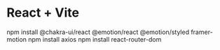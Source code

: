 # React + Vite
npm install @chakra-ui/react @emotion/react @emotion/styled framer-motion
npm install axios
npm install react-router-dom
